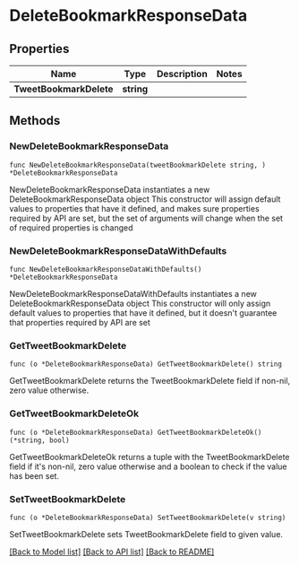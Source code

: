 # DeleteBookmarkResponseData

## Properties

Name | Type | Description | Notes
------------ | ------------- | ------------- | -------------
**TweetBookmarkDelete** | **string** |  | 

## Methods

### NewDeleteBookmarkResponseData

`func NewDeleteBookmarkResponseData(tweetBookmarkDelete string, ) *DeleteBookmarkResponseData`

NewDeleteBookmarkResponseData instantiates a new DeleteBookmarkResponseData object
This constructor will assign default values to properties that have it defined,
and makes sure properties required by API are set, but the set of arguments
will change when the set of required properties is changed

### NewDeleteBookmarkResponseDataWithDefaults

`func NewDeleteBookmarkResponseDataWithDefaults() *DeleteBookmarkResponseData`

NewDeleteBookmarkResponseDataWithDefaults instantiates a new DeleteBookmarkResponseData object
This constructor will only assign default values to properties that have it defined,
but it doesn't guarantee that properties required by API are set

### GetTweetBookmarkDelete

`func (o *DeleteBookmarkResponseData) GetTweetBookmarkDelete() string`

GetTweetBookmarkDelete returns the TweetBookmarkDelete field if non-nil, zero value otherwise.

### GetTweetBookmarkDeleteOk

`func (o *DeleteBookmarkResponseData) GetTweetBookmarkDeleteOk() (*string, bool)`

GetTweetBookmarkDeleteOk returns a tuple with the TweetBookmarkDelete field if it's non-nil, zero value otherwise
and a boolean to check if the value has been set.

### SetTweetBookmarkDelete

`func (o *DeleteBookmarkResponseData) SetTweetBookmarkDelete(v string)`

SetTweetBookmarkDelete sets TweetBookmarkDelete field to given value.



[[Back to Model list]](../README.md#documentation-for-models) [[Back to API list]](../README.md#documentation-for-api-endpoints) [[Back to README]](../README.md)


